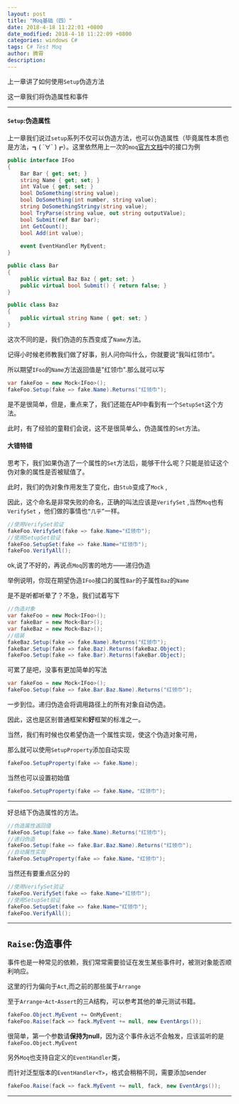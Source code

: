 ```yaml
---
layout: post
title: "Moq基础（四）"
date: 2018-4-18 11:22:01 +0800
date_modified: 2018-4-18 11:22:09 +0800
categories: windows C#
tags: C# Test Moq
author: 腾霄
description: 
---
```


上一章讲了如何使用`Setup`伪造方法

这一章我们将伪造属性和事件

-----
<!--more-->

#### `Setup`:伪造属性

上一章我们说过`setup`系列不仅可以伪造方法，也可以伪造属性（毕竟属性本质也是方法，┓( ´∀\` )┏）。这里依然用上一次的`moq`[官方文档](https://github.com/Moq/moq4/wiki/Quickstart)中的接口为例

```c#
public interface IFoo
{
    Bar Bar { get; set; }
    string Name { get; set; }
    int Value { get; set; }
    bool DoSomething(string value);
    bool DoSomething(int number, string value);
    string DoSomethingStringy(string value);
    bool TryParse(string value, out string outputValue);
    bool Submit(ref Bar bar);
    int GetCount();
    bool Add(int value);
    
    event EventHandler MyEvent; 
}

public class Bar 
{
    public virtual Baz Baz { get; set; }
    public virtual bool Submit() { return false; }
}

public class Baz
{
    public virtual string Name { get; set; }
}

```

这次不同的是，我们伪造的东西变成了`Name`方法。

记得小时候老师教我们做了好事，别人问你叫什么，你就要说“我叫红领巾”。

所以期望`IFoo`的`Name`方法返回值是"红领巾".那么就可以写

```c#
var fakeFoo = new Mock<IFoo>();
fakeFoo.Setup(fake => fake.Name).Returns("红领巾");
```

是不是很简单，但是，重点来了，我们还能在API中看到有一个`SetupSet`这个方法。

此时，有了经验的童鞋们会说，这不是很简单么，伪造属性的`Set`方法。

#### **大错特错**

思考下，我们如果伪造了一个属性的`Set`方法后，能够干什么呢？只能是验证这个伪对象的属性是否被赋值了。

此时，我们的伪对象作用发生了变化，由`Stub`变成了`Mock` ,

因此，这个命名是非常失败的命名，正确的叫法应该是`VerifySet` ,当然`Moq`也有`VerifySet` ，他们做的事情也`“几乎”`一样。

```c#
//使用VerifySet验证
fakeFoo.VerifySet(fake => fake.Name="红领巾");
//使用SetupSet验证
fakeFoo.SetupSet(fake => fake.Name="红领巾");
fakeFoo.VerifyAll();
```

ok,说了不好的，再说点`Moq`厉害的地方——递归伪造

举例说明，你现在期望伪造`IFoo`接口的属性`Bar`的子属性`Baz`的`Name`

是不是听都听晕了？不急，我们试着写下

```c#
//伪造对象
var fakeFoo = new Mock<IFoo>();
var fakeBar = new Mock<Bar>();
var fakeBaz = new Mock<Baz>();
//组装
fakeBaz.Setup(fake => fake.Name).Returns("红领巾");
fakeBar.Setup(fake => fake.Baz).Returns(fakeBaz.Object);
fakeFoo.Setup(fake => fake.Bar).Returns(fakeBar.Object);
```

可累了是吧，没事有更加简单的写法

```c#
var fakeFoo = new Mock<IFoo>();
fakeFoo.Setup(fake => fake.Bar.Baz.Name).Returns("红领巾");
```

一步到位。递归伪造会将调用路径上的所有对象自动伪造。

因此，这也是区别普通框架和**好**框架的标准之一。

当然，我们有时候也仅希望伪造一个属性实现，使这个伪造对象可用，

那么就可以使用`SetupProperty`添加自动实现

```c#
fakeFoo.SetupProperty(fake => fake.Name);
```

当然也可以设置初始值

```c#
fakeFoo.SetupProperty(fake => fake.Name，"红领巾");
```

---

好总结下伪造属性的方法。

```c#
//伪造属性返回值
fakeFoo.Setup(fake => fake.Name).Returns("红领巾");
//递归伪造
fakeFoo.Setup(fake => fake.Bar.Baz.Name).Returns("红领巾");
//自动属性实现
fakeFoo.SetupProperty(fake => fake.Name，"红领巾");
```

当然还有要重点区分的

```c#
//使用VerifySet验证
fakeFoo.VerifySet(fake => fake.Name="红领巾");
//使用SetupSet验证
fakeFoo.SetupSet(fake => fake.Name="红领巾");
fakeFoo.VerifyAll();
```





---

## `Raise`:伪造事件

事件也是一种常见的依赖，我们常常需要验证在发生某些事件时，被测对象能否顺利响应。

这里的行为偏向于`Act`,而之前的那些属于`Arrange`

至于`Arrange`-`Act`-`Assert`的三A结构，可以参考其他的单元测试书籍。

```c#
fakeFoo.Object.MyEvent += OnMyEvent;
fakeFoo.Raise(fack => fack.MyEvent += null, new EventArgs());
```

很简单，第一个参数请**保持为null**，因为这个事件永远不会触发，应该监听的是`fakeFoo.Object.MyEvent`

另外`Moq`也支持自定义的`EventHandler`类，

而针对泛型版本的`EventHandler<T>`，格式会稍稍不同，需要添加sender

```c#
fakeFoo.Raise(fack => fack.MyEvent += null, fack, new EventArgs());
```

---



